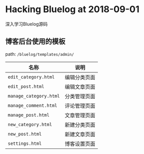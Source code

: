 # Hacking Bluelog at 2018-09-01

深入学习Bluelog源码

## 博客后台使用的模板

path: `/bluelog/templates/admin/`

| 名称 | 说明 |
|---|---|
| `edit_category.html` | 编辑分类页面 |
| `edit_post.html` | 编辑文章页面 |
| `manage_category.html` | 分类管理页面 |
| `manage_comment.html` | 评论管理页面 |
| `manage_post.html` | 文章管理页面 |
| `new_category.html` | 新建分类页面 |
| `new_post.html` | 新建文章页面 |
| `settings.html` | 博客设置页面 |

